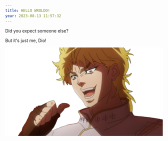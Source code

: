 ```yaml
---
title: HELLO WROLDO!
year: 2023-08-13 11:57:32
---
```


Did you expect someone else? 

But it's just me, Dio!

![](../images/dio.png)